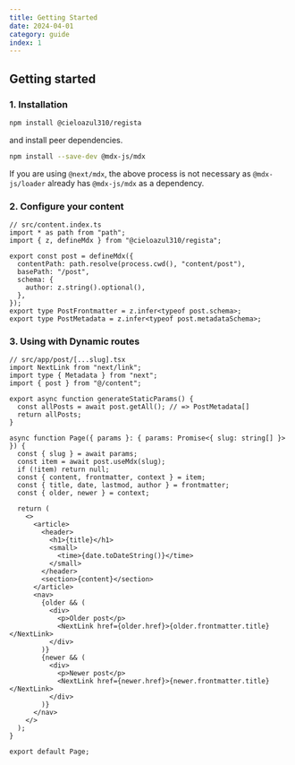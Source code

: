 ```yaml
---
title: Getting Started
date: 2024-04-01
category: guide
index: 1
---
```


## Getting started

### 1. Installation

```sh
npm install @cieloazul310/regista
```

and install peer dependencies.

```sh
npm install --save-dev @mdx-js/mdx
```

If you are using `@next/mdx`, the above process is not necessary as `@mdx-js/loader` already has `@mdx-js/mdx` as a dependency.

### 2. Configure your content

```tsx
// src/content.index.ts
import * as path from "path";
import { z, defineMdx } from "@cieloazul310/regista";

export const post = defineMdx({
  contentPath: path.resolve(process.cwd(), "content/post"),
  basePath: "/post",
  schema: {
    author: z.string().optional(),
  },
});
export type PostFrontmatter = z.infer<typeof post.schema>;
export type PostMetadata = z.infer<typeof post.metadataSchema>;
```

### 3. Using with Dynamic routes

```tsx
// src/app/post/[...slug].tsx
import NextLink from "next/link";
import type { Metadata } from "next";
import { post } from "@/content";

export async function generateStaticParams() {
  const allPosts = await post.getAll(); // => PostMetadata[]
  return allPosts;
}

async function Page({ params }: { params: Promise<{ slug: string[] }> }) {
  const { slug } = await params;
  const item = await post.useMdx(slug);
  if (!item) return null;
  const { content, frontmatter, context } = item;
  const { title, date, lastmod, author } = frontmatter;
  const { older, newer } = context;

  return (
    <>
      <article>
        <header>
          <h1>{title}</h1>
          <small>
            <time>{date.toDateString()}</time>
          </small>
        </header>
        <section>{content}</section>
      </article>
      <nav>
        {older && (
          <div>
            <p>Older post</p>
            <NextLink href={older.href}>{older.frontmatter.title}</NextLink>
          </div>
        )}
        {newer && (
          <div>
            <p>Newer post</p>
            <NextLink href={newer.href}>{newer.frontmatter.title}</NextLink>
          </div>
        )}
      </nav>
    </>
  );
}

export default Page;
```
